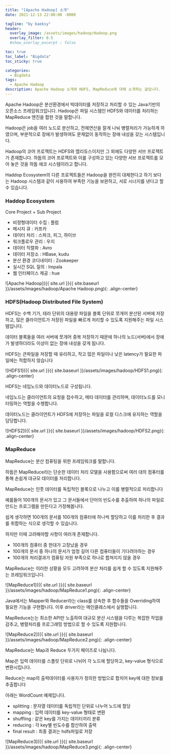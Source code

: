 ```yaml
---
title: "[Apache Hadoop] 소개"
date: 2021-12-13 22:00:00 -0000

tagline: "by baeksy"
header:
  overlay_image: /assets/images/hadoop/Hadoop.png
  overlay_filter: 0.5
  #show_overlay_excerpt : false

toc: true
toc_label: "Bigdata"
toc_sticky: true

categories: 
  - Bigdata
tags: 
  - Apache Hadoop
description: Apache Hadoop 소개와 HDFS, MapReduce에 대해 소개하는 글입니다.
---
```


Apache Hadoop은 분산환경에서 빅데이터를 저장하고 처리할 수 있는 Java기반의 오픈소스 프레임워크입니다. Hadoop은 파일 시스템인 HDFS와 데이터를 처리하는 MapReduce 엔진을 합한 것을 말합니다.

Hadoop은 job을 여러 노드로 분산하고, 전체연산을 잘게 나눠 병렬처리가 가능하게 하였으며, 부분적으로 장애가 발생하여도 문제없이 동작하는 장애 내성을 갖는 시스템입니다.

Hadoop의 코어 프로젝트는 HDFS와 맵리듀스이지만 그 외에도 다양한 서브 프로젝트가 존재합니다. 하둡의 코어 프로젝트와 이를  구성하고 있는 다양한 서브 프로젝트를 모아 놓은 것을 하둡 에코 시스템이라고 합니다.

Haddop Ecosystem의 다른 프로젝트들은 Hadoop을 완전히 대체한다고 하기 보다는 Hadoop 시스템과 같이 사용하여 부족한 기능을 보완하고, 서로 시너지를 낸다고 할 수 있습니다.

### Haddop Ecosystem

Core Project + Sub Project

- 비정형데이터 수집 : 플럼
- 메시지 큐 : 카프카
- 데이터 처리 : 스파크, 피그, 하이브
- 워크플로우 관리 : 우지
- 데이터 직렬화 : Avro
- 데이터 저장소 : HBase, kudu
- 분산 환경 코디네이터 : Zookeeper
- 실시간 SQL 질의 : Impala
- 웹 인터페이스 제공 : hue

![Apache Hadoop]({{ site.url }}{{ site.baseurl }}/assets/images/hadoop/Apache Hadoop.png){: .align-center}

### HDFS(Hadoop Distributed File System)

HDFS는 수백 기가, 테라 단위의 대용량 파일을 블록 단위로 쪼개어 분산된 서버에 저장하고, 많은 클라이언트가 저장된 파일을 빠르게 처리할 수 있도록 지원해주는 파일 시스템입니다.

데이터 블록들을 여러 서버에 쪼개어 중복 저장하기 때문에 하나의 노드(서버)에서 장애가 발생하더라도 이상이 없는 장애 내성을 갖게 됩니다.

HDFS는 큰파일을 저장할 때 유리하고, 작고 많은 파일이나 낮은 latency가 필요한 파일에는 적합하지 않습니다

![HDFS1]({{ site.url }}{{ site.baseurl }}/assets/images/hadoop/HDFS1.png){: .align-center}

HDFS는 네임노드와 데이터노드로 구성됩니다. 

네임노드는 클라이언트의 요청을 접수하고, 메타 데이터를 관리하며, 데이터노드를 모니터링하는 역할을 수행합니다.

데이터노드는 클라이언트가 HDFS에 저장하는 파일을 로컬 디스크에 유지하는 역할을 담당합니다.

![HDFS2]({{ site.url }}{{ site.baseurl }}/assets/images/hadoop/HDFS2.png){: .align-center}

### MapReduce

MapReduce는 분산 컴퓨팅을 위한 프레임워크를 말합니다. 

하둡은 MapReduce라는 단순한 데이터 처리 모델을 사용함으로써 여러 대의 컴퓨터를 통해 손쉽게 대규모 데이터를 처리합니다. 

MapReduce는 인풋 데이터를 독립적인 블록으로 나누고 이를 병렬적으로 처리합니다

예를들어 100개의 문서가 있고 그 문서들에서 단어의 빈도수를 추출하여 하나의 파일로 만드는 프로그램을 만든다고 가정해봅니다. 

쉽게 생각하면 100개의 문서를 100개의 컴퓨터에 하나씩 할당하고 이를 처리한 후 결과를 취합하는 식으로 생각할 수 있습니다. 

하지만 이때 고려해야할 사항이 여러개 존재합니다.

- 100개의 컴퓨터 중 한대가 고장났을 경우
- 100개의 문서 중 하나의 문서가 엄청 길어 다른 컴퓨터들이 기다려야하는 경우
- 100개의 처리결과가 컴퓨팅 자원 부족으로 하나로 합쳐지지 않을 경우

MapReduce는 이러한 상황을 모두 고려하여 분산 처리를 쉽게 할 수 있도록 지원해주는 프레임워크입니다. 

![MapReduce1]({{ site.url }}{{ site.baseurl }}/assets/images/hadoop/MapReduce1.png){: .align-center}

Java에서는 Mapper와 Reducer라는 class를 상속한 후 함수들을 Overriding하여 필요한 기능을 구현합니다. 이후 driver라는 메인클래스에서 실행합니다. 

MapReduce는는 최소한 API만 노출하여 대규모 분산 시스템을 다루는 복잡한 작업을 감추고, 병렬처리를 프로그래밍 방법으로 할 수 있도록 지원합니다.

![MapReduce2]({{ site.url }}{{ site.baseurl }}/assets/images/hadoop/MapReduce2.png){: .align-center}

MapReduce는 Map과 Reduce 두가지 페이즈로 나뉩니다. 

Map은 입력 데이터를 스플릿 단위로 나뉘어 각 노드에 할당하고, key-value 형식으로 변환시킵니다. 

Reduce는 map의 출력데이터를  사용자가 정의한 방법으로 합치어 key에 대한 정보를 추출합니다

아래는 WordCount 예제입니다.

- splitting : 문자열 데이터를 독립적인 단위로 나누어 노드에 할당
- mapping : 입력 데이터를 key-value 형태로 변환
- shuffling : 같은 key를 가지는 데이터끼리 분류
- reducing : 각 key별 빈도수를 합산하여 출력
- final result : 최종 결과는 hdfs파일로 저장

![MapReduce3]({{ site.url }}{{ site.baseurl }}/assets/images/hadoop/MapReduce3.png){: .align-center}







